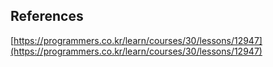## References
[https://programmers.co.kr/learn/courses/30/lessons/12947](https://programmers.co.kr/learn/courses/30/lessons/12947)

